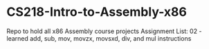 # CS218-Intro-to-Assembly-x86
Repo to hold all x86 Assembly course projects
Assignment List:
02 - learned add, sub, mov, movzx, movsxd, div, and mul instructions
